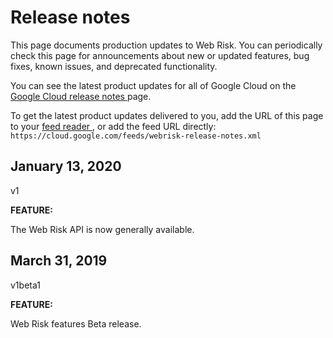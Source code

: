 #  Release notes

This page documents production updates to Web Risk. You can periodically check
this page for announcements about new or updated features, bug fixes, known
issues, and deprecated functionality.

You can see the latest product updates for all of Google Cloud on the [ Google
Cloud release notes ](/release-notes) page.

To get the latest product updates delivered to you, add the URL of this page
to your [ feed reader
](https://wikipedia.org/wiki/Comparison_of_feed_aggregators) , or add the feed
URL directly: ` https://cloud.google.com/feeds/webrisk-release-notes.xml `

##  January 13, 2020

v1

**FEATURE:**

The Web Risk API is now generally available.

##  March 31, 2019

v1beta1

**FEATURE:**

Web Risk features Beta release.

